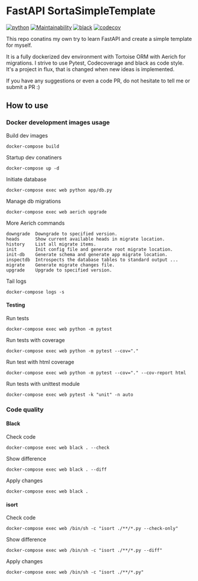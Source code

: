 # FastAPI SortaSimpleTemplate

[![python](https://img.shields.io/static/v1?label=python&message=3.9%2B&color=informational&logo=python&logoColor=white)](https://www.python.org/)
[![Maintainability](https://api.codeclimate.com/v1/badges/1c619a6e8f4de4847464/maintainability)](https://codeclimate.com/github/falkowich/sorta-simple-fastapi-template/maintainability)
[![black](https://img.shields.io/badge/code%20style-black-000000.svg)](https://github.com/python/black)
[![codecov](https://codecov.io/gh/falkowich/sorta-simple-fastapi-template/branch/coverage/graph/badge.svg?token=W4XV5BH66E)](https://codecov.io/gh/falkowich/sorta-simple-fastapi-template)

This repo conatins my own try to learn FastAPI and create a simple template for myself.

It is a fully dockerized dev environment with Tortoise ORM with Aerich for migrations. I strive to use Pytest, Codecoverage and black as code style.  
It's a project in flux, that is changed when new ideas is implemented.

If you have any suggestions or even a code PR, do not hesitate to tell me or submit a PR :)

## How to use

### Docker development images usage

Build dev images

```shell
docker-compose build 
```

Startup dev conatiners

```shell
docker-compose up -d
```

Initiate database

```shell
docker-compose exec web python app/db.py
```

Manage db migrations

```shell
docker-compose exec web aerich upgrade

```

More Aerich commands

```shell
downgrade  Downgrade to specified version.
heads      Show current available heads in migrate location.
history    List all migrate items.
init       Init config file and generate root migrate location.
init-db    Generate schema and generate app migrate location.
inspectdb  Introspects the database tables to standard output ...
migrate    Generate migrate changes file.
upgrade    Upgrade to specified version.
```

Tail logs

```shell
docker-compose logs -s
```

#### Testing

Run tests

```shell
docker-compose exec web python -m pytest 
```

Run tests with coverage

```shell
docker-compose exec web python -m pytest --cov="."
```

Run test with html coverage

```shell
docker-compose exec web python -m pytest --cov="." --cov-report html
```

Run tests with unittest module

```shell
docker-compose exec web pytest -k "unit" -n auto  
```

### Code quality

#### Black

Check code

```shell
docker-compose exec web black . --check
```

Show difference

```shell
docker-compose exec web black . --diff
```

Apply changes

```hell
docker-compose exec web black . 
```

#### isort

Check code

```shell
docker-compose exec web /bin/sh -c "isort ./**/*.py --check-only"
```

Show difference

```shell
docker-compose exec web /bin/sh -c "isort ./**/*.py --diff"
```

Apply changes

```shell
docker-compose exec web /bin/sh -c "isort ./**/*.py"
```
